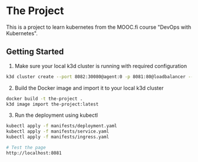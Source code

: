 # The Project

This is a project to learn kubernetes from the MOOC.fi course "DevOps with Kubernetes".

## Getting Started

1. Make sure your local k3d cluster is running with required configuration
```bash
k3d cluster create --port 8082:30080@agent:0 -p 8081:80@loadbalancer --agents 2
```

2. Build the Docker image and import it to your local k3d cluster

```bash
docker build -t the-project .
k3d image import the-project:latest
```

3. Run the deployment using kubectl

```bash
kubectl apply -f manifests/deployment.yaml
kubectl apply -f manifests/service.yaml
kubectl apply -f manifests/ingress.yaml

# Test the page
http://localhost:8081
```